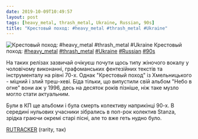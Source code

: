 ```yaml
---
date: 2019-10-09T10:49:57
layout: post
tags: [heavy_metal, thrash_metal, Ukraine, Russian, 90s]
title: "Крестовый поход: #heavy_metal #thrash_metal #Ukraine"
---
```

![Крестовый поход: #heavy_metal #thrash_metal #Ukraine](https://res.cloudinary.com/vast-space-unexplored/image/upload/photos/photo_758_09-10-2019_10-49-57.jpg)
Крестовый поход: [#heavy_metal](/tags/#heavy_metal) [#thrash_metal](/tags/#thrash_metal) [#Ukraine](/tags/#Ukraine) [#Russian](/tags/#Russian) [#90s](/tags/#90s)

На таких релізах зазвичай очікуєш почути щось типу жіночого вокалу у чоловічому виконанні, графоманських фентезійних текстів та інструменталу на рівні 70-х.  Однак &quot;Крестовый поход&quot; із Хмельницького - міцний і злий треш-хеві. Біда тільки, що випустили свій альбом &quot;Небо в огне&quot; вони аж у 1996, десь на десяток років пізніше, ніж таке музло могло стати актуальним.

Були в КП ще альбоми і була смерть колективу наприкінці 90-х. В середині нульових учасники зібрались в поп-рок колектив Stanza, зрідка граючи окремі старі пісні, але то вже геть нудно було.

[RUTRACKER](https://rutracker.org/forum/viewtopic.php?t=298553) (rarity, так)